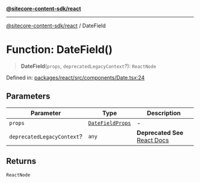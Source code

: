 [**@sitecore-content-sdk/react**](../README.md)

***

[@sitecore-content-sdk/react](../README.md) / DateField

# Function: DateField()

> **DateField**(`props`, `deprecatedLegacyContext`?): `ReactNode`

Defined in: [packages/react/src/components/Date.tsx:24](https://github.com/Sitecore/xmc-jss-dev/blob/f4a8fa660d68db3c8a3a184bf4bb6c838e2b1802/packages/react/src/components/Date.tsx#L24)

## Parameters

| Parameter | Type | Description |
| ------ | ------ | ------ |
| `props` | [`DateFieldProps`](../interfaces/DateFieldProps.md) | - |
| `deprecatedLegacyContext`? | `any` | **Deprecated** **See** [React Docs](https://legacy.reactjs.org/docs/legacy-context.html#referencing-context-in-lifecycle-methods) |

## Returns

`ReactNode`
